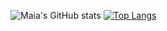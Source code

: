 ![Maia's GitHub stats](https://github-readme-stats.vercel.app/api?username=maiaflow&show_icons=true&hide=issues&theme=tokyonight)
[![Top Langs](https://github-readme-stats.vercel.app/api/top-langs/?username=maiaflow&langs_count=3&theme=tokyonight)](https://github.com/anuraghazra/github-readme-stats)

